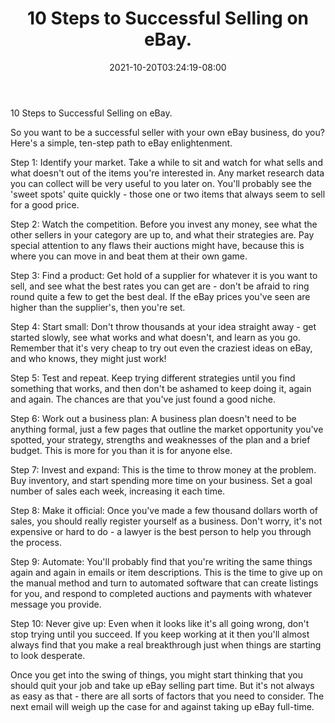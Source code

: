 ﻿---
title: "10 Steps to Successful Selling on eBay."
date: 2021-10-20T03:24:19-08:00
description: "40 ebay articles Tips for Web Success"
featured_image: "/images/40 ebay articles.jpg"
tags: ["40 ebay articles"]
---

10 Steps to Successful Selling on eBay.

So you want to be a successful seller with your own eBay business, do you? Here's a simple, ten-step path to eBay enlightenment.

Step 1: Identify your market. Take a while to sit and watch for what sells and what doesn't out of the items you're interested in. Any market research data you can collect will be very useful to you later on. You'll probably see the 'sweet spots' quite quickly - those one or two items that always seem to sell for a good price.

Step 2: Watch the competition. Before you invest any money, see what the other sellers in your category are up to, and what their strategies are. Pay special attention to any flaws their auctions might have, because this is where you can move in and beat them at their own game.

Step 3: Find a product: Get hold of a supplier for whatever it is you want to sell, and see what the best rates you can get are - don't be afraid to ring round quite a few to get the best deal. If the eBay prices you've seen are higher than the supplier's, then you're set.

Step 4: Start small: Don't throw thousands at your idea straight away - get started slowly, see what works and what doesn't, and learn as you go. Remember that it's very cheap to try out even the craziest ideas on eBay, and who knows, they might just work!

Step 5: Test and repeat. Keep trying different strategies until you find something that works, and then don't be ashamed to keep doing it, again and again. The chances are that you've just found a good niche.

Step 6: Work out a business plan: A business plan doesn't need to be anything formal, just a few pages that outline the market opportunity you've spotted, your strategy, strengths and weaknesses of the plan and a brief budget. This is more for you than it is for anyone else.

Step 7: Invest and expand: This is the time to throw money at the problem. Buy inventory, and start spending more time on your business. Set a goal number of sales each week, increasing it each time.

Step 8: Make it official: Once you've made a few thousand dollars worth of sales, you should really register yourself as a business. Don't worry, it's not expensive or hard to do - a lawyer is the best person to help you through the process.

Step 9: Automate: You'll probably find that you're writing the same things again and again in emails or item descriptions. This is the time to give up on the manual method and turn to automated software that can create listings for you, and respond to completed auctions and payments with whatever message you provide.

Step 10: Never give up: Even when it looks like it's all going wrong, don't stop trying until you succeed. If you keep working at it then you'll almost always find that you make a real breakthrough just when things are starting to look desperate.

Once you get into the swing of things, you might start thinking that you should quit your job and take up eBay selling part time. But it's not always as easy as that - there are all sorts of factors that you need to consider. The next email will weigh up the case for and against taking up eBay full-time.


